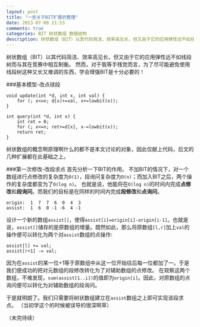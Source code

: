 ```yaml
---
layout: post
title: "一些关于BIT扩展的整理"
date: 2013-07-08 21:53
comments: true
categories: BIT 树状数组 数据结构
description: 树状数组（BIT）以其代码简洁、效率高见长，但又由于它的应用弹性远不如线段树而与其在竞赛中相互制衡。然而，对于我等手残党而言，为了尽可能避免使用线段树这种又长又难调的东西，学会增强BIT是十分必要的！
---
```

树状数组（BIT）以其代码简洁、效率高见长，但又由于它的应用弹性远不如线段树而与其在竞赛中相互制衡。
然而，对于我等手残党而言，为了尽可能避免使用线段树这种又长又难调的东西，学会增强BIT是十分必要的！

###基本模型-改点球段

```
void update(int *d, int x, int val) {
    for (; x<=n; d[x]+=val, x+=lowbit(x));
}

int query(int *d, int x) {
    int ret = 0;
    for (; x<=n; ret+=d[x], x-=lowbit(x));
    return ret;
}
```

树状数组的概念啊原理啊什么的都不是本文讨论的对象，因此仅献上代码，后文的几种扩展都在此基础之上。
<!--more-->
###第一次修改-改段求点
首先分析一下BIT的作用。
不加BIT的情况下，对一个数组进行点修改的复杂度为`O(1)`，段询问复杂度为`O(n)`；而加入BIT之后，两个操作的复杂度都变为了`O(log n)`。
也就是说，他能将在`O(log n)`的时间内完成**点修改**和**段询问**。而我们的目标是在同样的时间内完成**段修改**和**点询问**。

    origin:  1  7  7  6  0  4  3
    assist:  1  6  0 -1 -6  4 -1

设计一个新的数组`assist[]`，使得`assist[i]=origin[i]-origin[i-1]`。也就是说，`assist[]`储存的是原数组的增量。既然如此，那么将原数组`[l,r]`加上`val`的操作便可以转化为两个对`assist`数组的点操作:

    assist[l] += val;
    assist[r+1] -= val;

因为在`assist`的某一位+1等于原数组中从这一位开始往后每一位都加了一。于是我们便成功的把对元数组的段修改转化为了对辅助数组的点修改。
在观察这两个数组，不难发现，`sum(assist[1..i])`的值即为`origin[i]`。因此，对原数组的点询问便可以转化为对辅助数组的段询问。

于是就明朗了。我们只需要将树状数组建立在`assist`数组之上即可实现该段求点。
（当初学这个的时候被误导的很深啊草）

（未完待续）
